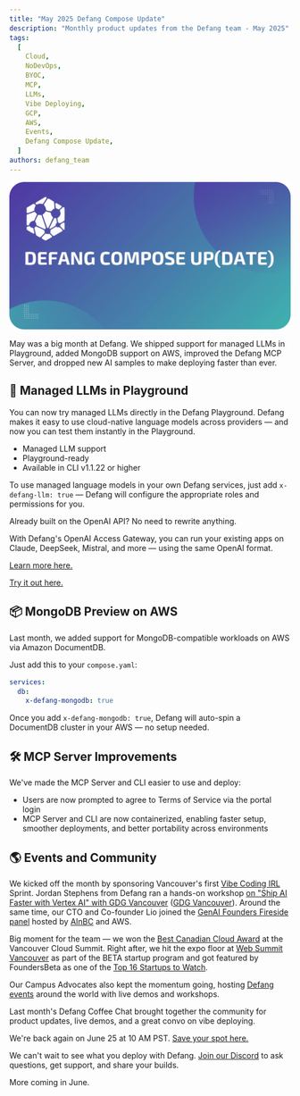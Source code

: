 ```yaml
---
title: "May 2025 Defang Compose Update"
description: "Monthly product updates from the Defang team - May 2025"
tags:
  [
    Cloud,
    NoDevOps,
    BYOC,
    MCP,
    LLMs,
    Vibe Deploying,
    GCP,
    AWS,
    Events,
    Defang Compose Update,
  ]
authors: defang_team
---
```


![Defang Compose Update](/img/defang-compose-update.webp)

May was a big month at Defang. We shipped support for managed LLMs in Playground, added MongoDB support on AWS, improved the Defang MCP Server, and dropped new AI samples to make deploying faster than ever.

## 🚀 Managed LLMs in Playground

You can now try managed LLMs directly in the Defang Playground.
Defang makes it easy to use cloud-native language models across providers — and now you can test them instantly in the Playground.

- Managed LLM support
- Playground-ready
- Available in CLI v1.1.22 or higher

To use managed language models in your own Defang services, just add `x-defang-llm: true` — Defang will configure the appropriate roles and permissions for you.

Already built on the OpenAI API? No need to rewrite anything.

With Defang's OpenAI Access Gateway, you can run your existing apps on Claude, DeepSeek, Mistral, and more — using the same OpenAI format.

[Learn more here.](/docs/concepts/managed-llms/managed-language-models)

[Try it out here.](https://github.com/DefangLabs/samples/tree/main/samples/managed-llm)

## 📦 MongoDB Preview on AWS

Last month, we added support for MongoDB-compatible workloads on AWS via Amazon DocumentDB.

Just add this to your `compose.yaml`:

```yaml
services:
  db:
    x-defang-mongodb: true
```

Once you add `x-defang-mongodb: true`, Defang will auto-spin a DocumentDB cluster in your AWS — no setup needed.

## 🛠 MCP Server Improvements

We've made the MCP Server and CLI easier to use and deploy:

- Users are now prompted to agree to Terms of Service via the portal login
- MCP Server and CLI are now containerized, enabling faster setup, smoother deployments, and better portability across environments

## 🌎 Events and Community

We kicked off the month by sponsoring Vancouver's first [Vibe Coding IRL](https://www.linkedin.com/feed/update/urn:li:activity:7336086817357606914) Sprint. Jordan Stephens from Defang ran a hands-on workshop [on "Ship AI Faster with Vertex AI" with GDG Vancouver](https://www.linkedin.com/posts/gdgyvr_gdgvancouver-buildwithai2025-vertexai-activity-7334288539473334272-LHBl) ([GDG Vancouver](https://gdg.community.dev/gdg-vancouver/)). Around the same time, our CTO and Co-founder Lio joined the [GenAI Founders Fireside panel](https://www.linkedin.com/posts/jenniferyli_genai-founders-fireside-networking-luma-activity-7330702064706117634-D7Hl) hosted by [AInBC](https://ainbc.ai/) and AWS.

Big moment for the team — we won the [Best Canadian Cloud Award](https://www.linkedin.com/feed/update/urn:li:activity:7333554571568435200) at the Vancouver Cloud Summit. Right after, we hit the expo floor at [Web Summit Vancouver](https://www.linkedin.com/posts/defanglabs_defang-websummit-websummitvancouver-activity-7333898557185302528-Rvsm) as part of the BETA startup program and got featured by FoundersBeta as one of the [Top 16 Startups to Watch](https://thefounderspress.com/web-summit-vancouver-top-companies-to-watch-in-2025/).

Our Campus Advocates also kept the momentum going, hosting [Defang events](https://www.linkedin.com/feed/update/urn:li:activity:7334554265056636928) around the world with live demos and workshops.

Last month's Defang Coffee Chat brought together the community for product updates, live demos, and a great convo on vibe deploying.

We're back again on June 25 at 10 AM PST. [Save your spot here.](https://lu.ma/bamhymdq)

We can't wait to see what you deploy with Defang. [Join our Discord](http://s.defang.io/discord) to ask questions, get support, and share your builds.

More coming in June.
